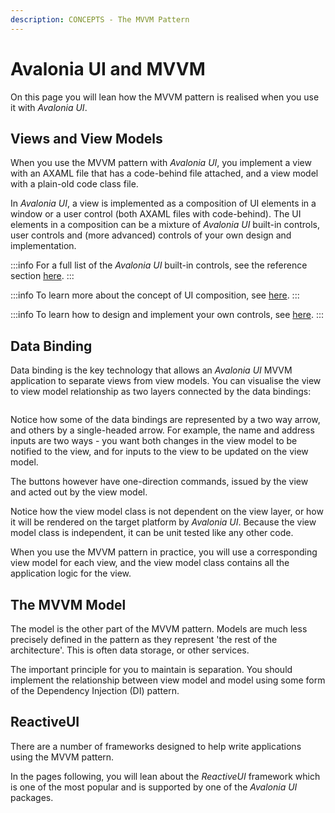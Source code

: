 ```yaml
---
description: CONCEPTS - The MVVM Pattern
---
```


# Avalonia UI and MVVM

On this page you will lean how the MVVM pattern is realised when you use it with _Avalonia UI_.

## Views and View Models

When you use the MVVM pattern with _Avalonia UI_, you implement a view with an AXAML file that has a code-behind file attached, and a view model with a plain-old code class file. &#x20;

In _Avalonia UI_, a view is implemented as a composition of UI elements in a window or a user control (both AXAML files with code-behind). The UI elements in a composition can be a mixture of _Avalonia UI_ built-in controls, user controls and (more advanced) controls of your own design and implementation.&#x20;

:::info
For a full list of the _Avalonia UI_ built-in controls, see the reference section [here](../../reference/controls/).
:::

:::info
To learn more about the concept of UI composition, see [here](../ui-composition.md).
:::

:::info
To learn how to design and implement your own controls, see [here](../../guides/custom-controls/how-to-create-a-custom-controls-library.md).
:::

## Data Binding

Data binding is the key technology that allows an _Avalonia UI_ MVVM application to separate views from view models. You can visualise the view to view model relationship as two layers connected by the data bindings:

<img src='/img/gitbook-import/assets/mvvm.png' alt=''/>

Notice how some of the data bindings are represented by a two way arrow, and others by a single-headed arrow. For example, the name and address inputs are two ways - you want both changes in the view model to be notified to the view, and for inputs to the view to be updated on the view model.

The buttons however have one-direction commands, issued by the view and acted out by the view model. &#x20;

Notice how the view model class is not dependent on the view layer, or how it will be rendered on the target platform by _Avalonia UI_. Because the view model class is independent, it can be unit tested like any other code.

When you use the MVVM pattern in practice, you will use a corresponding view model for each view, and the view model class contains all the application logic for the view.&#x20;

## The MVVM Model

The model is the other part of the MVVM pattern. Models are much less precisely defined in the pattern as they represent 'the rest of the architecture'. This is often data storage, or other services.&#x20;

The important principle for you to maintain is separation. You should implement the relationship between view model and model using some form of the Dependency Injection (DI) pattern.

## ReactiveUI

There are a number of frameworks designed to help write applications using the MVVM pattern.

In the pages following, you will lean about the _ReactiveUI_ framework which is one of the most popular and is supported by one of the _Avalonia UI_ packages.
